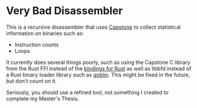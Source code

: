 # Very Bad Disassembler

This is a recursive disassembler that uses [Capstone](https://github.com/aquynh/capstone) to collect statistical information on binaries such as:
* Instruction counts
* Loops

It currently does several things poorly, such as using the Capstone C library from the Rust FFI instead of the [bindings for Rust](https://crates.io/crates/capstone) as well as libbfd instead of a Rust binary loader library such as [goblin](https://crates.io/crates/goblin). This might be fixed in the future, but don't count on it.

Seriously, you should use a refined tool, not something I created to complete my Master's Thesis.
